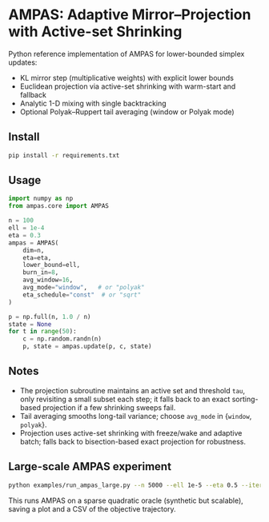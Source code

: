 # AMPAS: Adaptive Mirror–Projection with Active-set Shrinking

Python reference implementation of AMPAS for lower-bounded simplex updates:

- KL mirror step (multiplicative weights) with explicit lower bounds
- Euclidean projection via active-set shrinking with warm-start and fallback
- Analytic 1-D mixing with single backtracking
- Optional Polyak–Ruppert tail averaging (window or Polyak mode)

## Install

```bash
pip install -r requirements.txt
```

## Usage

```python
import numpy as np
from ampas.core import AMPAS

n = 100
ell = 1e-4
eta = 0.3
ampas = AMPAS(
    dim=n,
    eta=eta,
    lower_bound=ell,
    burn_in=8,
    avg_window=16,
    avg_mode="window",   # or "polyak"
    eta_schedule="const"  # or "sqrt"
)

p = np.full(n, 1.0 / n)
state = None
for t in range(50):
    c = np.random.randn(n)
    p, state = ampas.update(p, c, state)
```

## Notes

- The projection subroutine maintains an active set and threshold `tau`,
  only revisiting a small subset each step; it falls back to an exact
  sorting-based projection if a few shrinking sweeps fail.
- Tail averaging smooths long-tail variance; choose `avg_mode` in {`window`, `polyak`}.
- Projection uses active-set shrinking with freeze/wake and adaptive batch; falls back
  to bisection-based exact projection for robustness.

## Large-scale AMPAS experiment

```bash
python examples/run_ampas_large.py --n 5000 --ell 1e-5 --eta 0.5 --iters 400 --avg-mode window --eta-schedule sqrt --save results/ampas_large.png --csv results/ampas_large.csv --no-show
```

This runs AMPAS on a sparse quadratic oracle (synthetic but scalable), saving a plot and a CSV of the objective trajectory.


